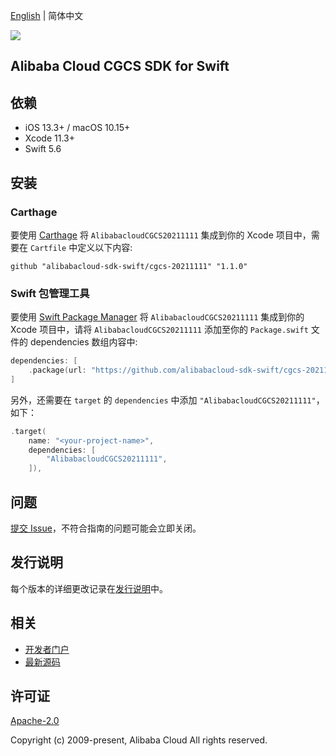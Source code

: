 [English](README.md) | 简体中文

![](https://aliyunsdk-pages.alicdn.com/icons/AlibabaCloud.svg)

## Alibaba Cloud CGCS SDK for Swift

## 依赖

- iOS 13.3+ / macOS 10.15+
- Xcode 11.3+
- Swift 5.6

## 安装

### Carthage

要使用 [Carthage](https://github.com/Carthage/Carthage) 将 `AlibabacloudCGCS20211111` 集成到你的 Xcode 项目中，需要在 `Cartfile` 中定义以下内容:

```ogdl
github "alibabacloud-sdk-swift/cgcs-20211111" "1.1.0"
```

### Swift 包管理工具

要使用 [Swift Package Manager](https://swift.org/package-manager/) 将 `AlibabacloudCGCS20211111` 集成到你的 Xcode 项目中，请将 `AlibabacloudCGCS20211111` 添加至你的 `Package.swift` 文件的 dependencies 数组内容中:

```swift
dependencies: [
    .package(url: "https://github.com/alibabacloud-sdk-swift/cgcs-20211111.git", from: "1.1.0")
]
```

另外，还需要在 `target` 的 `dependencies` 中添加 `"AlibabacloudCGCS20211111"`，如下：

```swift
.target(
    name: "<your-project-name>",
    dependencies: [
        "AlibabacloudCGCS20211111",
    ]),
```

## 问题

[提交 Issue](https://github.com/alibabacloud-sdk-swift/cgcs-20211111/issues/new)，不符合指南的问题可能会立即关闭。

## 发行说明

每个版本的详细更改记录在[发行说明](./ChangeLog.txt)中。

## 相关

* [开发者门户](https://next.api.aliyun.com/home)
* [最新源码](https://github.com/alibabacloud-sdk-swift/cgcs-20211111)

## 许可证

[Apache-2.0](http://www.apache.org/licenses/LICENSE-2.0)

Copyright (c) 2009-present, Alibaba Cloud All rights reserved.
